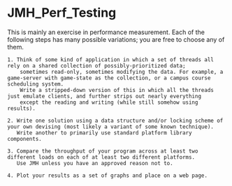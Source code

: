 # JMH_Perf_Testing

This is mainly an exercise in performance measurement. Each of the following steps has many possible variations; you are free to choose any of them.

    1. Think of some kind of application in which a set of threads all rely on a shared collection of possibly-prioritized data; 
        sometimes read-only, sometimes modifying the data. For example, a game-server with game-state as the collection, or a campus course scheduling system. 
        Write a stripped-down version of this in which all the threads just emulate clients, and further strips out nearly everything 
        except the reading and writing (while still somehow using results).
    
    2. Write one solution using a data structure and/or locking scheme of your own devising (most likely a variant of some known technique). 
       Write another to primarily use standard platform library components.
    
    3. Compare the throughput of your program across at least two different loads on each of at least two different platforms. 
       Use JMH unless you have an approved reason not to.
    
    4. Plot your results as a set of graphs and place on a web page. 
    
    
    
